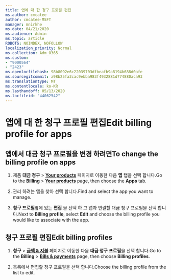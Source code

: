 ```yaml
---
title: 앱에 대 한 청구 프로필 편집
ms.author: cmcatee
author: cmcatee-MSFT
manager: mnirkhe
ms.date: 04/21/2020
ms.audience: Admin
ms.topic: article
ROBOTS: NOINDEX, NOFOLLOW
localization_priority: Normal
ms.collection: Adm_O365
ms.custom:
- "9000564"
- "2423"
ms.openlocfilehash: 98b8092e6c22039703dfbeafb9a8194b688d0afe
ms.sourcegitcommit: a98b25fa3cac9ebba983f4932881d774880aca93
ms.translationtype: MT
ms.contentlocale: ko-KR
ms.lasthandoff: 05/13/2020
ms.locfileid: "44062542"
---
```

# <a name="edit-billing-profile-for-apps"></a><span data-ttu-id="a07c0-102">앱에 대 한 청구 프로필 편집</span><span class="sxs-lookup"><span data-stu-id="a07c0-102">Edit billing profile for apps</span></span>

## <a name="to-change-the-billing-profile-on-apps"></a><span data-ttu-id="a07c0-103">앱에서 대금 청구 프로필을 변경 하려면</span><span class="sxs-lookup"><span data-stu-id="a07c0-103">To change the billing profile on apps</span></span>

1. <span data-ttu-id="a07c0-104">제품 **대금 청구**  >  **[Your products](https://go.microsoft.com/fwlink/p/?linkid=842054)** 페이지로 이동한 다음 **앱** 탭을 선택 합니다.</span><span class="sxs-lookup"><span data-stu-id="a07c0-104">Go to the **Billing** > **[Your products](https://go.microsoft.com/fwlink/p/?linkid=842054)** page, then choose the **Apps** tab.</span></span>

2. <span data-ttu-id="a07c0-105">관리 하려는 앱을 찾아 선택 합니다.</span><span class="sxs-lookup"><span data-stu-id="a07c0-105">Find and select the app you want to manage.</span></span>  

3. <span data-ttu-id="a07c0-106">**청구 프로필**옆에 있는 **편집** 을 선택 하 고 앱과 연결할 대금 청구 프로필을 선택 합니다.</span><span class="sxs-lookup"><span data-stu-id="a07c0-106">Next to **Billing profile**, select **Edit** and choose the billing profile you would like to associate with the app.</span></span>

## <a name="edit-billing-profiles"></a><span data-ttu-id="a07c0-107">청구 프로필 편집</span><span class="sxs-lookup"><span data-stu-id="a07c0-107">Edit billing profiles</span></span>

1. <span data-ttu-id="a07c0-108">**청구**  >  **[금액 & 지불](https://go.microsoft.com/fwlink/p/?linkid=848039)** 페이지로 이동한 다음 **대금 청구 프로필**을 선택 합니다.</span><span class="sxs-lookup"><span data-stu-id="a07c0-108">Go to the **Billing** > **[Bills & payments](https://go.microsoft.com/fwlink/p/?linkid=848039)** page, then choose **Billing profiles**.</span></span>

2. <span data-ttu-id="a07c0-109">목록에서 편집할 청구 프로필을 선택 합니다.</span><span class="sxs-lookup"><span data-stu-id="a07c0-109">Choose the billing profile from the list to edit.</span></span>